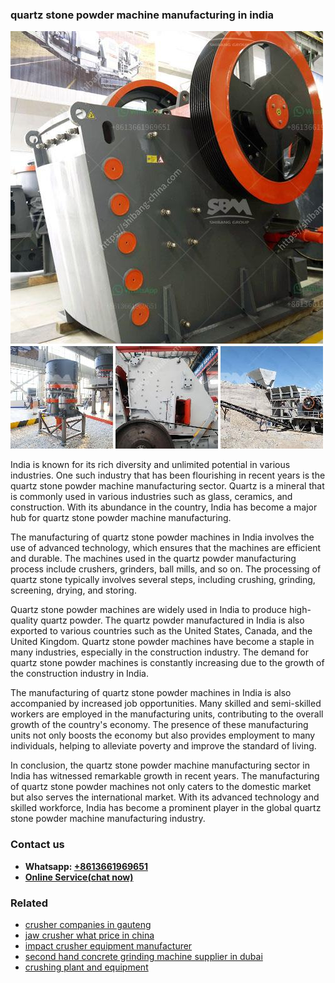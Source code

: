 <h3>quartz stone powder machine manufacturing in india</h3><img src='1708322877.jpg' alt=''><p>India is known for its rich diversity and unlimited potential in various industries. One such industry that has been flourishing in recent years is the quartz stone powder machine manufacturing sector. Quartz is a mineral that is commonly used in various industries such as glass, ceramics, and construction. With its abundance in the country, India has become a major hub for quartz stone powder machine manufacturing.</p><p>The manufacturing of quartz stone powder machines in India involves the use of advanced technology, which ensures that the machines are efficient and durable. The machines used in the quartz powder manufacturing process include crushers, grinders, ball mills, and so on. The processing of quartz stone typically involves several steps, including crushing, grinding, screening, drying, and storing.</p><p>Quartz stone powder machines are widely used in India to produce high-quality quartz powder. The quartz powder manufactured in India is also exported to various countries such as the United States, Canada, and the United Kingdom. Quartz stone powder machines have become a staple in many industries, especially in the construction industry. The demand for quartz stone powder machines is constantly increasing due to the growth of the construction industry in India.</p><p>The manufacturing of quartz stone powder machines in India is also accompanied by increased job opportunities. Many skilled and semi-skilled workers are employed in the manufacturing units, contributing to the overall growth of the country's economy. The presence of these manufacturing units not only boosts the economy but also provides employment to many individuals, helping to alleviate poverty and improve the standard of living.</p><p>In conclusion, the quartz stone powder machine manufacturing sector in India has witnessed remarkable growth in recent years. The manufacturing of quartz stone powder machines not only caters to the domestic market but also serves the international market. With its advanced technology and skilled workforce, India has become a prominent player in the global quartz stone powder machine manufacturing industry.</p><h3>Contact us</h3><ul><li><strong>Whatsapp:&nbsp;<a href="https://wa.me/8613661969651">+8613661969651</a></strong></li><li><a href="https://swt.shibang-china.com/?git&amp;zhl&amp;quartz stone powder machine manufacturing in india"><strong>Online Service(chat now)</strong></a></li></ul><h3>Related</h3><ul><li><a href='crusher companies in gauteng.md'>crusher companies in gauteng</a></li><li><a href='jaw crusher what price in china.md'>jaw crusher what price in china</a></li><li><a href='impact crusher equipment manufacturer.md'>impact crusher equipment manufacturer</a></li><li><a href='second hand concrete grinding machine supplier in dubai.md'>second hand concrete grinding machine supplier in dubai</a></li><li><a href='crushing plant and equipment.md'>crushing plant and equipment</a></li></ul>